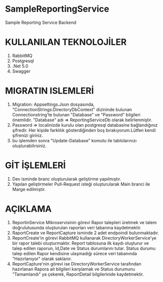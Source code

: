 # SampleReportingService
Sample Reporting Service Backend

# KULLANILAN TEKNOLOJİLER
1.  RabbitMQ
2.  Postgresql
3.  .Net 5.0
4.  Swagger

# MIGRATIN ISLEMLERİ
1.  Migration: Appsettings.Json dosyasında, "ConnectionStrings:DirectoryDbContext" dizininde bulunan Connectionstring'te bulunan "Database" ve "Password" bilgileri önemlidir.
"Database" adı => ReportingServiceDb olarak belirlenmiştir.
2.  Password => localinizde kurulu olan postgresql databasine bağlandığınız şifredir. Her kişide farklılık gösterdiğinden boş bırakıyorum.Lütfen kendi şifrenizi giriniz.
3.  bu işlemden sonra "Update-Database" komutu ile tablolarınızı oluşturabilirsiniz.


# GİT İŞLEMLERİ
1.  Dev isminde branc oluşturularak geliştirme yapılmıştır. 
2.  Yapılan geliştirmeler Pull-Request isteği oluşturularak Main branci ile Marge edilmiştir.

# AÇIKLAMA
1.  ReportinService Mikroservisinin görevi Rapor talepleri üretmek ve talem doğrulutusunda oluşturulan raporları veri tabanına kaydetmektir.
2.  RaportCreate ve ReportCapture isminde 2 adet endpoindi bulunmaktadır.
3.  ReportCreate'in görevi RabbitMQ kullanarak DirectoryWorkerService'ye bir rapor talebi oluşturmaktır. Report tablosuna ilk kaydı oluşturur ve talep edilen raporun, Id,Date ve Status durumlarını tutar. Status durumu talep edilen Rapor kendisine ulaşmadığı sürece veri tabanında "Hazırlanıyor" olarak saklanır.
4.  ReportCapture'nin görevi ise DirectoryWorkerService tarafından hazırlanan Rapora ait bilgileri karşılamak ve Status durumunu "Tamamlandı" ya çekerek, RaportDetail bilgilerinide kaydetmektir.

